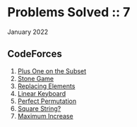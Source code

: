 # Problems Solved :: 7
January 2022

CodeForces
-----------------
1. [Plus One on the Subset](https://codeforces.com/problemset/problem/1624/A)
1. [Stone Game](https://codeforces.com/problemset/problem/1538/A)
1. [Replacing Elements](https://codeforces.com/problemset/problem/1473/A)
1. [Linear Keyboard](https://codeforces.com/problemset/problem/1607/A)
1. [Perfect Permutation](https://codeforces.com/problemset/problem/233/A)
1. [Square String?](https://codeforces.com/problemset/problem/1619/A)
1. [Maximum Increase](https://codeforces.com/problemset/problem/702/A)